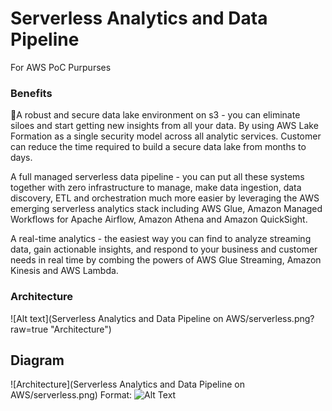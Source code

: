 # Serverless Analytics and Data Pipeline
For AWS PoC Purpurses

### Benefits
A robust and secure data lake environment on s3 - you can eliminate siloes and start getting new insights from all your data. By using AWS Lake Formation as a single security model across all analytic services. Customer can reduce the time required to build a secure data lake from months to days.

A full managed serverless data pipeline - you can put all these systems together with zero infrastructure to manage, make data ingestion, data discovery, ETL and orchestration much more easier by leveraging the AWS emerging serverless analytics stack including AWS Glue, Amazon Managed Workflows for Apache Airflow, Amazon Athena and Amazon QuickSight.

A real-time analytics - the easiest way you can find to analyze streaming data, gain actionable insights, and respond to your business and customer needs in real time by combing the powers of AWS Glue Streaming, Amazon Kinesis and AWS Lambda.

### Architecture
![Alt text](Serverless Analytics and Data Pipeline on AWS/serverless.png?raw=true "Architecture")

## Diagram
![Architecture](Serverless Analytics and Data Pipeline on AWS/serverless.png)
Format: ![Alt Text](url)
